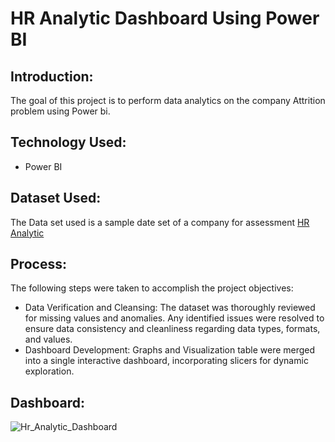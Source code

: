# HR Analytic Dashboard Using Power BI

## **Introduction:**
The goal of this project is to perform data analytics on the company Attrition problem using Power bi.

## **Technology Used:**
- Power BI

## **Dataset Used:**
The Data set used is a sample date set of a company for assessment <a href="https://github.com/vishaltiwari1/Hr_Analytic_Dashboard/blob/main/HR_Analytics.csv"> HR Analytic </a>

## **Process:**
The following steps were taken to accomplish the project objectives:

- Data Verification and Cleansing: The dataset was thoroughly reviewed for missing values and anomalies. Any identified issues were resolved to ensure data consistency and cleanliness regarding data types, formats, and values.
- Dashboard Development: Graphs and Visualization table were merged into a single interactive dashboard, incorporating slicers for dynamic exploration.

## **Dashboard:**

![Hr_Analytic_Dashboard](https://github.com/vishaltiwari1/Hr_Analytic_Dashboard/assets/150030527/1b8d66b9-a203-4cfd-a2e0-3a6fa678ca1e)

